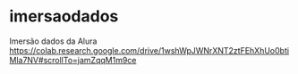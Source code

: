 # imersaodados
Imersão dados da Alura
https://colab.research.google.com/drive/1wshWpJWNrXNT2ztFEhXhUo0btiMla7NV#scrollTo=jamZqqM1m9ce
